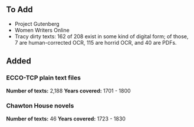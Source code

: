 ## To Add
* Project Gutenberg
* Women Writers Online
* Tracy dirty texts: 162 of 208 exist in some kind of digital form; of those, 7 are human-corrected OCR, 115 are horrid OCR, and 40 are PDFs.

## Added
### ECCO-TCP plain text files
**Number of texts:** 2,188
**Years covered:** 1701 - 1800

### Chawton House novels
**Number of texts:** 46
**Years covered:** 1723 - 1830
